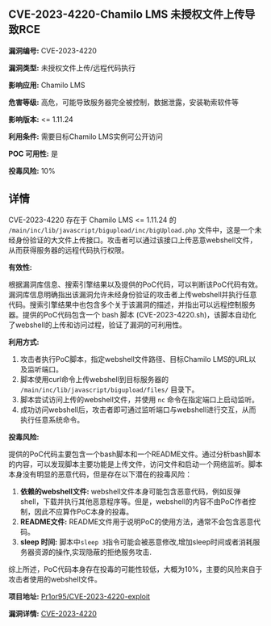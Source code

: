 ## CVE-2023-4220-Chamilo LMS 未授权文件上传导致RCE

**漏洞编号:** CVE-2023-4220

**漏洞类型:** 未授权文件上传/远程代码执行

**影响应用:** Chamilo LMS

**危害等级:** 高危，可能导致服务器完全被控制，数据泄露，安装勒索软件等

**影响版本:** <= 1.11.24

**利用条件:** 需要目标Chamilo LMS实例可公开访问

**POC 可用性:** 是

**投毒风险:** 10%

## 详情

CVE-2023-4220 存在于 Chamilo LMS <= 1.11.24 的 `/main/inc/lib/javascript/bigupload/inc/bigUpload.php` 文件中，这是一个未经身份验证的大文件上传接口。攻击者可以通过该接口上传恶意webshell文件，从而获得服务器的远程代码执行权限。

**有效性:**

根据漏洞库信息、搜索引擎结果以及提供的PoC代码，可以判断该PoC代码有效。漏洞库信息明确指出该漏洞允许未经身份验证的攻击者上传webshell并执行任意代码。搜索引擎结果中也包含多个关于该漏洞的描述，并指出可以远程控制服务器。提供的PoC代码包含一个 bash 脚本 (CVE-2023-4220.sh)，该脚本自动化了webshell的上传和访问过程，验证了漏洞的可利用性。

**利用方式:**

1.  攻击者执行PoC脚本，指定webshell文件路径、目标Chamilo LMS的URL以及监听端口。
2.  脚本使用curl命令上传webshell到目标服务器的 `/main/inc/lib/javascript/bigupload/files/` 目录下。
3.  脚本尝试访问上传的webshell文件，并使用 `nc` 命令在指定端口上启动监听。
4.  成功访问webshell后，攻击者即可通过监听端口与webshell进行交互，从而执行任意系统命令。

**投毒风险:**

提供的PoC代码主要包含一个bash脚本和一个README文件。通过分析bash脚本的内容，可以发现脚本主要功能是上传文件，访问文件和启动一个网络监听。脚本本身没有明显的恶意代码，但是存在以下潜在的投毒风险：

1.  **依赖的webshell文件:** webshell文件本身可能包含恶意代码，例如反弹shell，下载并执行其他恶意程序等。但是，webshell的内容不由PoC作者控制，因此不应算作PoC本身的投毒。
2.  **README文件:** README文件用于说明PoC的使用方法，通常不会包含恶意代码。
3.  **sleep 时间:** 脚本中`sleep 3`指令可能会被恶意修改,增加sleep时间或者消耗服务器资源的操作,实现隐蔽的拒绝服务攻击.

综上所述，PoC代码本身存在投毒的可能性较低，大概为10%，主要的风险来自于攻击者使用的webshell文件。

**项目地址:** [Pr1or95/CVE-2023-4220-exploit](https://github.com/Pr1or95/CVE-2023-4220-exploit)

**漏洞详情:** [CVE-2023-4220](https://nvd.nist.gov/vuln/detail/CVE-2023-4220)